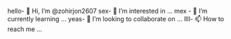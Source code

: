 hello- 👋 Hi, I’m @zohirjon2607
sex- 👀 I’m interested in ...
mex  - 🌱 I’m currently learning ...
yeas- 💞️ I’m looking to collaborate on ...
llll- 📫 How to reach me ...

<!---
zohirjon2607/zohirjon2607 is a ✨ special ✨ repository because its `README.md` (this file) appears on your GitHub profile.
You can click the Preview link to take a look at your changes.
--->
